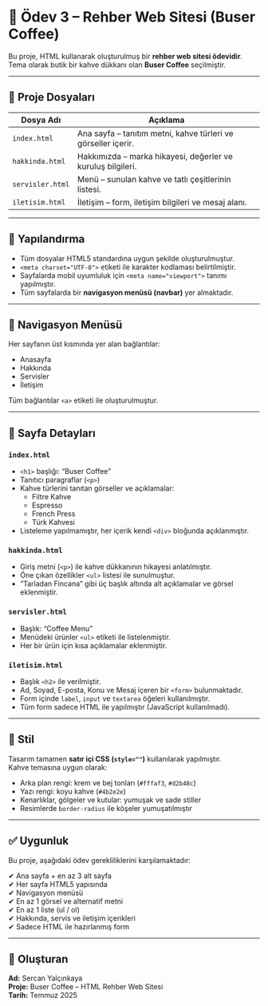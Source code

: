 # 📄 Ödev 3 – Rehber Web Sitesi (Buser Coffee)

Bu proje, HTML kullanarak oluşturulmuş bir **rehber web sitesi ödevidir**. Tema olarak butik bir kahve dükkanı olan **Buser Coffee** seçilmiştir.

---

## 🔧 Proje Dosyaları

| Dosya Adı        | Açıklama |
|------------------|----------|
| `index.html`     | Ana sayfa – tanıtım metni, kahve türleri ve görseller içerir. |
| `hakkinda.html`  | Hakkımızda – marka hikayesi, değerler ve kuruluş bilgileri. |
| `servisler.html` | Menü – sunulan kahve ve tatlı çeşitlerinin listesi. |
| `iletisim.html`  | İletişim – form, iletişim bilgileri ve mesaj alanı. |

---

## 🧱 Yapılandırma

- Tüm dosyalar HTML5 standardına uygun şekilde oluşturulmuştur.
- `<meta charset="UTF-8">` etiketi ile karakter kodlaması belirtilmiştir.
- Sayfalarda mobil uyumluluk için `<meta name="viewport">` tanımı yapılmıştır.
- Tüm sayfalarda bir **navigasyon menüsü (navbar)** yer almaktadır.

---

## 🔗 Navigasyon Menüsü

Her sayfanın üst kısmında yer alan bağlantılar:

- Anasayfa
- Hakkında
- Servisler
- İletişim

Tüm bağlantılar `<a>` etiketi ile oluşturulmuştur.

---

## 📌 Sayfa Detayları

### `index.html`
- `<h1>` başlığı: “Buser Coffee”
- Tanıtıcı paragraflar (`<p>`)
- Kahve türlerini tanıtan görseller ve açıklamalar:
  - Filtre Kahve
  - Espresso
  - French Press
  - Türk Kahvesi
- Listeleme yapılmamıştır, her içerik kendi `<div>` bloğunda açıklanmıştır.

### `hakkinda.html`
- Giriş metni (`<p>`) ile kahve dükkanının hikayesi anlatılmıştır.
- Öne çıkan özellikler `<ul>` listesi ile sunulmuştur.
- “Tarladan Fincana” gibi üç başlık altında alt açıklamalar ve görsel eklenmiştir.

### `servisler.html`
- Başlık: “Coffee Menu”
- Menüdeki ürünler `<ul>` etiketi ile listelenmiştir.
- Her bir ürün için kısa açıklamalar eklenmiştir.

### `iletisim.html`
- Başlık `<h2>` ile verilmiştir.
- Ad, Soyad, E-posta, Konu ve Mesaj içeren bir `<form>` bulunmaktadır.
- Form içinde `label`, `input` ve `textarea` öğeleri kullanılmıştır.
- Tüm form sadece HTML ile yapılmıştır (JavaScript kullanılmadı).

---

## 🎨 Stil

Tasarım tamamen **satır içi CSS (`style=""`)** kullanılarak yapılmıştır.  
Kahve temasına uygun olarak:
- Arka plan rengi: krem ve bej tonları (`#fffaf3`, `#d2b48c`)
- Yazı rengi: koyu kahve (`#4b2e2e`)
- Kenarlıklar, gölgeler ve kutular: yumuşak ve sade stiller
- Resimlerde `border-radius` ile köşeler yumuşatılmıştır

---

## ✅ Uygunluk

Bu proje, aşağıdaki ödev gerekliliklerini karşılamaktadır:

✔ Ana sayfa + en az 3 alt sayfa  
✔ Her sayfa HTML5 yapısında  
✔ Navigasyon menüsü  
✔ En az 1 görsel ve alternatif metni  
✔ En az 1 liste (ul / ol)  
✔ Hakkında, servis ve iletişim içerikleri  
✔ Sadece HTML ile hazırlanmış form

---

## 📝 Oluşturan

**Ad:** Sercan Yalçınkaya  
**Proje:** Buser Coffee – HTML Rehber Web Sitesi  
**Tarih:** Temmuz 2025
